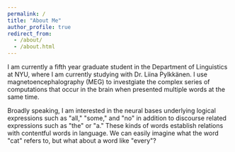 ```yaml
---
permalink: /
title: "About Me"
author_profile: true
redirect_from: 
  - /about/
  - /about.html
---
```


I am currently a fifth year graduate student in the Department of Linguistics at NYU, where I am currently studying with Dr. Liina Pylkkänen. I use magnetoencephalography (MEG) to investgiate the complex series of computations that occur in the brain when presented multiple words at the same time.

Broadly speaking, I am interested in the neural bases underlying logical expressions such as "all," "some," and "no" in addition to discourse related expressions such as "the" or "a." These kinds of words establish relations with contentful words in language. We can easily imagine what the word "cat" refers to, but what about a word like "every"? 


<!-- My research can be roughly divided into two principle branches. The first branch concerns how -->


<!-- The second branch concerns how the brain is able to  -->